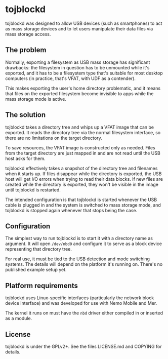 # tojblockd

tojblockd was designed to allow USB devices (such as smartphones) to
act as mass storage devices and to let users manipulate their data files
via mass storage access.

## The problem

Normally, exporting a filesystem as USB mass storage has significant
drawbacks: the filesystem in question has to be unmounted while it's
exported, and it has to be a filesystem type that's suitable for most
desktop computers (in practice, that's VFAT, with UDF as a contender).

This makes exporting the user's home directory problematic, and it means
that files on the exported filesystem become invisible to apps while
the mass storage mode is active.

## The solution

tojblockd takes a directory tree and whips up a VFAT image that can
be exported. It reads the directory tree via the normal filesystem
interface, so there are no limitations on the target directory.

To save resources, the VFAT image is constructed only as needed.
Files from the target directory are just mapped in and are not
read until the USB host asks for them.

tojblockd effectively takes a snapshot of the directory tree and
filenames when it starts up. If files disappear while the directory
is exported, the USB host will get I/O errors when trying to read
their data blocks. If new files are created while the directory
is exported, they won't be visible in the image until tojblockd
is restarted.

The intended configuration is that tojblockd is started whenever
the USB cable is plugged in and the system is switched to mass storage
mode, and tojblockd is stopped again whenever that stops being the
case.

## Configuration

The simplest way to run tojblockd is to start it with a directory
name as argument. It will open `/dev/nbd0` and configure it to
serve as a block device representing that directory tree.

For real use, it must be tied to the USB detection and mode switching
systems. The details will depend on the platform it's running on.
There's no published example setup yet.

## Platform requirements

tojblockd uses Linux-specific interfaces (particularly the network
block device interface) and was developed for use with Nemo Mobile
and Mer.

The kernel it runs on must have the `nbd` driver either compiled in
or inserted as a module.

## License

tojblockd is under the GPLv2+.
See the files LICENSE.md and COPYING for details.
